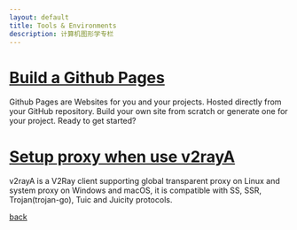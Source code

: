 ```yaml
---
layout: default
title: Tools & Environments
description: 计算机图形学专栏
---
```


# [Build a Github Pages](./GithubPages.html)
Github Pages are Websites for you and your projects. Hosted directly from your GitHub repository. Build your own site from scratch or generate one for your project. Ready to get started?

# [Setup proxy when use v2rayA](./v2rayA.html)
v2rayA is a V2Ray client supporting global transparent proxy on Linux and system proxy on Windows and macOS, it is compatible with SS, SSR, Trojan(trojan-go), Tuic and Juicity protocols.

[back](./../../)